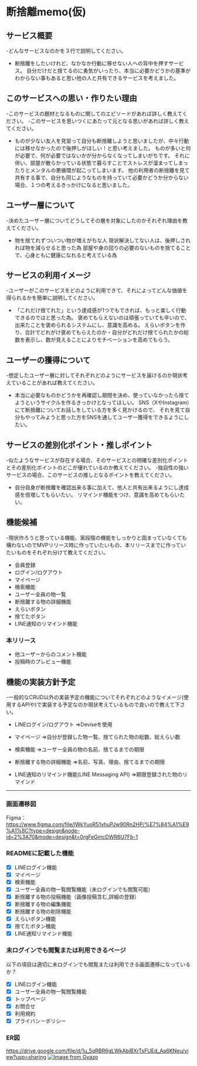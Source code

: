 # 断捨離memo(仮)

## サービス概要
-どんなサービスなのかを３行で説明してください。

* 断捨離をしたいけれど、なかなか行動に移せない人への背中を押すサービス。
自分だけだと捨てるのに勇気がいったり、本当に必要かどうかの基準がわからない事もあると思い他の人と共有できるサービスを考えました。

## このサービスへの思い・作りたい理由
-このサービスの題材となるものに関してのエピソードがあれば詳しく教えてください。
-このサービスを思いつくにあたって元となる思いがあれば詳しく教えてください。

* ものが少ない友人を見習って自分も断捨離しようと思いましたが、中々行動には移せなかったので後押しがほしい！と思い考えました。
ものが多いと何が必要で、何が必要ではないかが分からなくなってしまいがちです。
それに伴い、部屋が散らかっている状態で暮らすことでストレスが溜まってしまったりとメンタルの悪循環が起こってしまいます。
他の利用者の断捨離を見て共有する事で、自分も同じようなものを持っていて必要かどうか分からない場合、１つの考えるきっかけになると思いました。

## ユーザー層について
-決めたユーザー層についてどうしてその層を対象にしたのかそれぞれ理由を教えてください。

* 物を捨てれずついつい物が増えがちな人
現状解決してない人は、後押しされれば物を減らせると思った為
部屋や身の回りの必要のないものを捨てることで、心身ともに健康になれると考えている為


## サービスの利用イメージ
-ユーザーがこのサービスをどのように利用できて、それによってどんな価値を得られるかを簡単に説明してください。

* 「これだけ捨てれた」という達成感が1つでもできれば、もっと楽しく行動できるのではと思った為。
褒めてもらえないのは頑張っていても辛いので、出来たことを褒められるシステムにし、意識を高める。
えらいボタンを作り、合計でどれがけ褒めてもらえたのか・自分がどれだけ捨てられたかの総数を表示し、数が見えることによりモチベーションを高めてもらう。

## ユーザーの獲得について
-想定したユーザー層に対してそれぞれどのようにサービスを届けるのか現状考えていることがあれば教えてください。

* 本当に必要なものかどうかを再確認し期間を決め、使っていなかったら捨てようというサイクルを作るきっかけとなってほしい。
SNS（XやInstagram）にて断捨離についてお話しをしている方を多く見かけるので、
それを見て自分もやってみようと思った方をSNSを通してユーザー獲得をできるようにしたい。

## サービスの差別化ポイント・推しポイント
-似たようなサービスが存在する場合、そのサービスとの明確な差別化ポイントとその差別化ポイントのどこが優れているのか教えてください。
-独自性の強いサービスの場合、このサービスの推しとなるポイントを教えてください。

* 自分自身が断捨離を確認出来る事に加えて、他人と共有出来るようにし達成感を倍増してもらいたい。
リマインド機能をつけ、意識を高めてもらいたい。

## 機能候補
-現状作ろうと思っている機能、案段階の機能をしっかりと固まっていなくても構わないのでMVPリリース時に作っていたいもの、本リリースまでに作っていたいものをそれぞれ分けて教えてください。

* 会員登録
* ログイン/ログアウト
* マイページ
* 検索機能
* ユーザー全員の物一覧
* 断捨離する物の詳細機能
* えらいボタン
* 捨てたボタン
* LINE通知のリマインド機能

### 本リリース
* 他ユーザーからのコメント機能
* 投稿時のプレビュー機能

## 機能の実装方針予定
-一般的なCRUD以外の実装予定の機能についてそれぞれどのようなイメージ(使用するAPIや)で実装する予定なのか現状考えているもので良いので教えて下さい。
* LINEログイン/ログアウト
=>Deviseを使用

* マイページ
=>自分が登録した物一覧、捨てられた物の総数、総えらい数

* 検索機能
=>ユーザー全員の物の名前、捨てるまでの期限

* 断捨離する物の詳細機能
=>名前、写真、理由、捨てるまでの期限

* LINE通知のリマインド機能(LINE Messaging API)
=>期限登録された物のリマインド

---

### 画面遷移図
Figma：https://www.figma.com/file/lWkYuoR51vhuPJw90Rn2HP/%E7%84%A1%E9%A1%8C?type=design&node-id=2%3A70&mode=design&t=0rgFeGmcDWR6U7Fb-1

### READMEに記載した機能
- [x] LINEログイン機能
- [x] マイページ
- [x] 検索機能
- [x] ユーザー全員の物一覧閲覧機能（未ログインでも閲覧可能）
- [x] 断捨離する物の投稿機能（画像投稿含む,詳細の登録）
- [x] 断捨離する物の編集機能
- [x] 断捨離する物の削除機能
- [x] えらいボタン機能
- [x] 捨てたボタン機能
- [x] LINE通知リマインド機能

### 未ログインでも閲覧または利用できるページ
以下の項目は適切に未ログインでも閲覧または利用できる画面遷移になっているか？
- [x] LINEログイン機能
- [x] ユーザー全員の物一覧閲覧機能
- [x] トップページ
- [x] お問合せ
- [x] 利用規約
- [x] プライバシーポリシー

### ER図
https://drive.google.com/file/d/1u_5qRBR6gLWkAbiBXrTsFUEd_Aa6KNeu/view?usp=sharing
[![Image from Gyazo](https://i.gyazo.com/02571bcb4f2b104f5e0c0a45b1e0cd91.png)](https://gyazo.com/02571bcb4f2b104f5e0c0a45b1e0cd91)